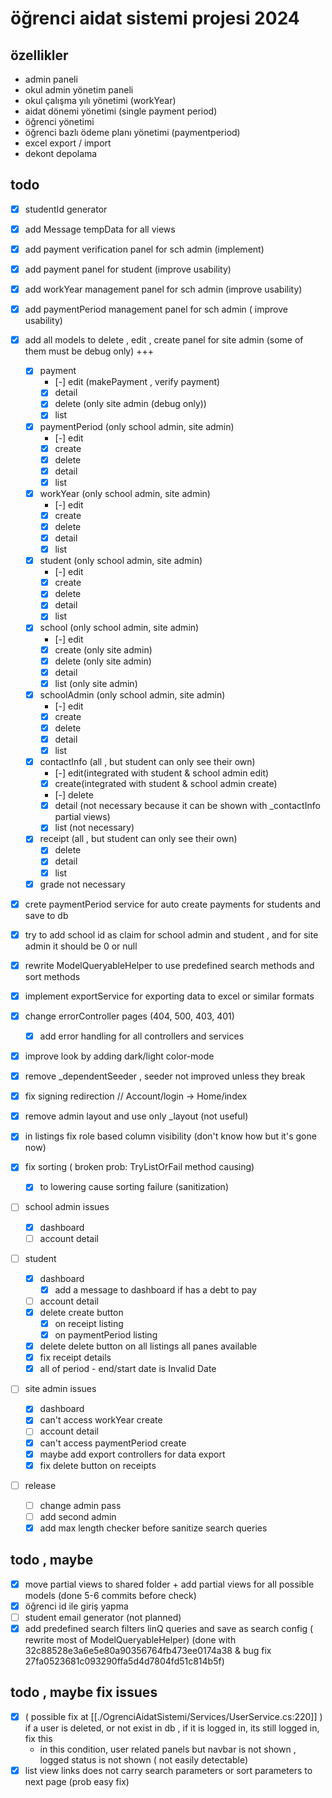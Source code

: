 # öğrenci aidat sistemi projesi 2024

## özellikler

- admin paneli
- okul admin yönetim paneli
- okul çalışma yılı yönetimi (workYear)
- aidat dönemi yönetimi (single payment period)
- öğrenci yönetimi
- öğrenci bazlı ödeme planı yönetimi (paymentperiod)
- excel export / import
- dekont depolama

## todo

- [X] studentId generator
- [X] add Message tempData for all views
- [X] add payment verification panel for sch admin (implement)
- [X] add payment panel for student (improve usability)
- [X] add workYear management panel for sch admin (improve usability)
- [X] add paymentPeriod management panel for sch admin ( improve usability)
- [X] add all models to delete , edit , create panel for site admin (some of them must be debug only) +++
    - [X] payment
        - [-] edit (makePayment , verify payment)
        - [X] detail
        - [X] delete (only site admin (debug only))
        - [X] list
    - [X] paymentPeriod (only school admin, site admin)
        - [-] edit
        - [X] create
        - [X] delete
        - [X] detail
        - [X] list
    - [X] workYear  (only school admin, site admin)
        - [-] edit
        - [X] create
        - [X] delete
        - [X] detail
        - [X] list
    - [X] student  (only school admin, site admin)
        - [-] edit
        - [X] create
        - [X] delete
        - [X] detail
        - [X] list
    - [X] school (only school admin, site admin)
        - [-] edit
        - [X] create   (only site admin)
        - [X] delete (only site admin)
        - [X] detail
        - [X] list (only site admin)
    - [X] schoolAdmin (only school admin, site admin)
        - [-] edit
        - [X] create
        - [X] delete
        - [X] detail
        - [X] list
    - [X] contactInfo (all , but student can only see their own)
        - [-] edit(integrated with student & school admin edit)
        - [X] create(integrated with student & school admin create)
        - [-] delete
        - [X] detail (not necessary because it can be shown with _contactInfo partial views)
        - [X] list (not necessary)
    - [X] receipt (all , but student can only see their own)
        - [X] delete
        - [X] detail
        - [X] list
    - [X] grade not necessary

- [X] crete paymentPeriod service for auto create payments for students and save to db
- [X] try to add school id as claim for school admin and student , and for site admin it should be 0 or null
- [X] rewrite ModelQueryableHelper to use predefined search methods and sort methods
- [X] implement exportService for exporting data to excel or similar formats
- [X] change errorController pages (404, 500, 403, 401)
    - [X] add error handling for all controllers and services

- [X] improve look by adding dark/light color-mode

- [X] remove _dependentSeeder , seeder not improved unless they break

- [X] fix signing redirection // Account/login -> Home/index

- [X] remove admin layout and use only _layout (not useful)

- [X] in listings fix role based column visibility (don't know how but it's gone now)

- [x] fix sorting ( broken prob: TryListOrFail method causing)
    - [X] to lowering cause sorting failure (sanitization)

- [ ] school admin issues
    - [X] dashboard
    - [ ] account detail

- [ ] student
    - [X] dashboard
        - [x] add a message to dashboard if has a debt to pay
    - [ ] account detail
    - [X] delete create button
        - [X] on receipt listing
        - [X] on paymentPeriod listing
    -  [X] delete delete button on all listings all panes available
    - [X] fix receipt details
    - [X] all of period - end/start date is Invalid Date
- [ ] site admin issues
    - [X] dashboard
    - [X] can't access workYear create
    - [ ] account detail
    - [X] can't access paymentPeriod create
    - [X] maybe add export controllers for data export
    - [X] fix delete button on receipts

- [ ] release
    - [ ] change admin pass
    - [ ] add second admin
    - [X] add max length checker before sanitize search queries

## todo , maybe

- [X] move partial views to shared folder + add partial views for all possible models (done 5-6 commits before check)
- [X] öğrenci id ile giriş yapma
- [ ] student email generator (not planned)
- [X] add predefined search filters linQ queries and save as search config ( rewrite most of ModelQueryableHelper) (done with 32c88528e3a6e5e80a90356764fb473ee0174a38 & bug fix 27fa0523681c093290ffa5d4d7804fd51c814b5f)

## todo , maybe fix issues

- [X] ( possible fix at [[./OgrenciAidatSistemi/Services/UserService.cs:220]] ) if a user is deleted, or not exist in db , if it is logged in, its still logged in, fix this
    - in this condition, user related panels but navbar is not shown , logged status is not shown ( not easily detectable)
- [X] list view links does not carry search parameters or sort parameters to next page (prob easy fix)
